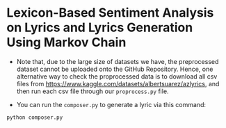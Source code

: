 # Lexicon-Based Sentiment Analysis on Lyrics and Lyrics Generation Using Markov Chain

- Note that, due to the large size of datasets we have, the preprocessed dataset cannot be uploaded onto the GitHub Repository. Hence, one alternative way to check the proprocessed data is to download all csv files from https://www.kaggle.com/datasets/albertsuarez/azlyrics, and then run each csv file through our ```proprocess.py``` file.

- You can run the ```composer.py``` to generate a lyric via this command:

```sh
python composer.py
```
